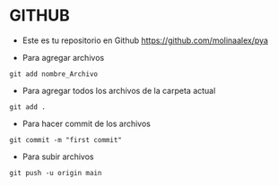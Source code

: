 # GITHUB

- Este es tu repositorio en Github
https://github.com/molinaalex/pya  

- Para agregar archivos 
```
git add nombre_Archivo
```

- Para agregar todos los archivos de la carpeta actual
```
git add .
```

- Para hacer commit de los archivos
```
git commit -m "first commit"  
```

- Para subir archivos
```
git push -u origin main  
```